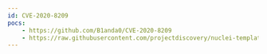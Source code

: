 ```yaml
---
id: CVE-2020-8209
pocs:
    - https://github.com/B1anda0/CVE-2020-8209
    - https://raw.githubusercontent.com/projectdiscovery/nuclei-templates/master/cves/CVE-2020-8209.yaml
---
```

